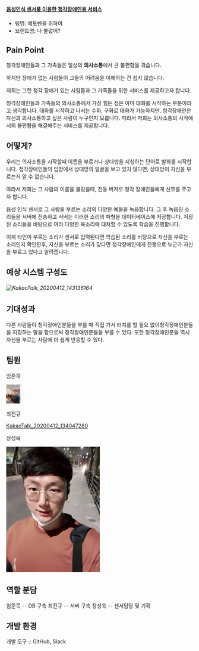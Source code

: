 #### **<u>음성인식 센서를 이용한 청각장애인용 서비스</u>**



- 팀명: 베토벤을 위하여
- 브랜드명: 나 불렀어?



## Pain Point

청각장애인들과 그 가족들은 일상의 **의사소통**에서 큰 불편함을 겪습니다. 

하지만 장애가 없는 사람들이 그들의 어려움을 이해하는 건 쉽지 않습니다. 

저희는 그런 청각 장애가 있는 사람들과 그 가족들을 위한 서비스를 제공하고자 합니다.  

청각장애인들과 가족들의 의사소통에서 가장 힘든 점은 아마 대화를 시작하는 부분이라고 생각합니다. 대화를 시작하고 나서는 수화, 구화로 대화가 가능하지만, 청각장애인은 자신과 의사소통하고 싶은 사람이 누구인지 모릅니다.  따라서 저희는 의사소통의 시작에서의 불편함을 해결해주는 서비스를 제공합니다.



## 어떻게?

우리는 의사소통을 시작할때 이름을 부르거나 상대방을 지칭하는 단어로 발화를 시작합니다. 청각장애인들의 입장에서 상대방의 얼굴을 보고 있지 않다면, 상대방이 자신을 부르는지 알 수 없습니다.

따라서 저희는 그 사람의 이름을 불렀을때,  진동 버저로 청각 장애인들에게 신호를 주고자 합니다.

음성 인식 센서로 그 사람을 부르는 소리의 다양한 예들을 녹음합니다.  그 후 녹음된 소리들을 서버에 전송하고 서버는 이러한 소리의 파형을 데이터베이스에 저장합니다. 저장된 소리들을 바탕으로 여러 다양한 목소리에 대처할 수 있도록 학습을 진행합니다. 

이제 타인이 부르는 소리가 센서로 입력된다면 학습된 소리를 바탕으로 자신을 부르는 소리인지 확인한후, 자신을 부르는 소리가 맞다면 청각장애인에게 진동으로 누군가 자신을 부르고 있다고 알려줍니다.



## 예상 시스템 구성도



###### <img src="C:\Users\baekk\Desktop\KakaoTalk_20200412_143136164.png" alt="KakaoTalk_20200412_143136164"  />




## 기대성과

다른 사람들이 청각장애인분들을 부를 때 직접 가서 터치를 할 필요 없이청각장애인분들을 지칭하는 말을 함으로써 청각장애인분들을 부를 수 있다.  또한 청각장애인분들 역시 자신을 부르는 사람에 더 쉽게 반응할 수 있다.

## 팀원
임준묵

<img src="https://github.com/baekkom180/CapstoneDesign-Project/blob/master/images/%EC%9E%84%EC%A4%80%EB%AC%B5.jpg" alt="KakaoTalk_20200412_134156103" style="zoom:5%;" />

최진규

[KakaoTalk_20200412_134047280](C:\Users\baekk\Desktop\KakaoTalk_20200412_134047280.jpg)

장성욱

<img src="https://github.com/baekkom180/CapstoneDesign-Project/blob/master/images/%EC%9E%A5%EC%84%B1%EC%9A%B1.jpg" width="50%" height="50%">

## 역할 분담
임준묵 -- DB 구축
최진규 -- 서버 구축
장성욱 -- 센서담당 및 기획

## 개발 환경
개발 도구 :: GitHub, Slack
